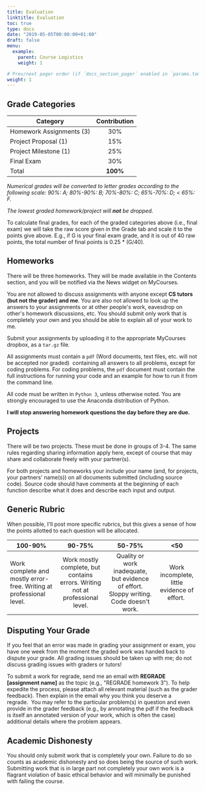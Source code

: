 ```yaml
---
title: Evaluation
linktitle: Evaluation
toc: true
type: docs
date: "2019-05-05T00:00:00+01:00"
draft: false
menu:
  example:
    parent: Course Logistics
    weight: 1

# Prev/next pager order (if `docs_section_pager` enabled in `params.toml`)
weight: 1
---
```

## Grade Categories
| Category        | Contribution           |
| ------------- |:-------------:|
| Homework Assignments (3) | 30% |
| Project Proposal (1) | 15% |
| Project Milestone (1) | 25% |
| Final Exam | 30%|
| Total | **100%** |

*Numerical grades will be converted to letter grades according to the following scale: 90%: A; 80%-90%: B; 70%-80%: C; 65%-70%: D; < 65%: F.*

*The lowest graded homework/project will **not** be dropped.*

To calculate final grades, for each of the graded categories above (i.e., final exam) we will take the raw score given in the Grade tab and scale it to the points give above. E.g., if G is your final exam grade, and it is out of 40 raw points, the total number of final points is 0.25 * (G/40). 

## Homeworks
There will be three homeworks. They will be made available in the Contents section, and you will be notified via the News widget on MyCourses.

You are not allowed to discuss assignments with anyone except **CS tutors (but not the grader) and me**. You are also not allowed to look up the answers to your assignments or at other people's work, eavesdrop on other's homework discussions, etc. You should submit only work that is completely your own and you should be able to explain all of your work to me.

Submit your assignments by uploading it to the appropriate MyCourses dropbox, as a `tar.gz` file.

All assignments must contain a `pdf` (Word documents, text files, etc. will not be accepted nor graded)  containing all answers to all problems, except for coding problems. For coding problems, the `pdf` document must contain the full instructions for running your code and an example for how to run it from the command line.

All code must be written in `Python 3`, unless otherwise noted. You are strongly encouraged to use the Anaconda distribution of Python. 

**I will stop answering homework questions the day before they are due.**

## Projects
There will be two projects. These must be done in groups of 3-4. The same rules regarding sharing information apply here, except of course that may share and collaborate freely with your partner(s).

For both projects and homeworks your include your name (and, for projects, your partners' name(s)) on all documents submitted (including source code). Source code should have comments at the beginning of each function describe what it does and describe each input and output.

## Generic Rubric
When possible, I'll post more specific rubrics, but this gives a sense of how the points allotted to each question will be allocated.

| 100-90% | 90-75% | 50-75% | <50 |
| ------------- |:-------------:|:-------------:|:-------------:|
|Work complete and mostly error-free. Writing at professional level. | Work mostly complete, but contains errors. Writing not at professional level.| Quality or work inadequate, but evidence of effort. Sloppy writing. Code doesn't work.| Work incomplete, little evidence of effort. 

## Disputing Your Grade
If you feel that an error was made in grading your assignment or exam, you have one week from the moment the graded work was handed back to dispute your grade. All grading issues should be taken up with me; do not discuss grading issues with graders or tutors!

To submit a work for regrade, send me an email with **REGRADE [assignment name]** as the topic (e.g., "REGRADE homework 3"). To help expedite the process, please attach all relevant material (such as the grader feedback). Then explain in the email why you think you deserve a regrade.  You may refer to the particular problem(s) in question and even provide in the grader feedback (e.g., by annotating the pdf if the feedback is itself an annotated version of your work, which is often the case) additional details where the problem appears. 

## Academic Dishonesty
You should only submit work that is completely your own. Failure to do so counts as academic dishonesty and so does being the source of such work. Submitting work that is in large part not completely your own work is a flagrant violation of basic ethical behavior and will minimally be punished with failing the course.